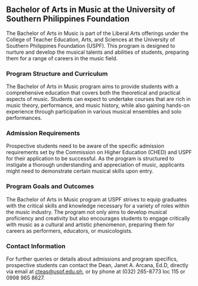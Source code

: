## Bachelor of Arts in Music at the University of Southern Philippines Foundation

The Bachelor of Arts in Music is part of the Liberal Arts offerings under the College of Teacher Education, Arts, and Sciences at the University of Southern Philippines Foundation (USPF). This program is designed to nurture and develop the musical talents and abilities of students, preparing them for a range of careers in the music field.

### Program Structure and Curriculum

The Bachelor of Arts in Music program aims to provide students with a comprehensive education that covers both the theoretical and practical aspects of music. Students can expect to undertake courses that are rich in music theory, performance, and music history, while also gaining hands-on experience through participation in various musical ensembles and solo performances. 

### Admission Requirements

Prospective students need to be aware of the specific admission requirements set by the Commission on Higher Education (CHED) and USPF for their application to be successful. As the program is structured to instigate a thorough understanding and appreciation of music, applicants might need to demonstrate certain musical skills upon entry.

### Program Goals and Outcomes

The Bachelor of Arts in Music program at USPF strives to equip graduates with the critical skills and knowledge necessary for a variety of roles within the music industry. The program not only aims to develop musical proficiency and creativity but also encourages students to engage critically with music as a cultural and artistic phenomenon, preparing them for careers as performers, educators, or musicologists.

### Contact Information

For further queries or details about admissions and program specifics, prospective students can contact the Dean, Janet A. Arcana, Ed.D, directly via email at cteas@uspf.edu.ph, or by phone at (032) 265-8773 loc 115 or 0998 965 8627.